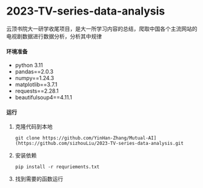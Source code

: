 # 2023-TV-series-data-analysis
云顶书院大一研学收尾项目，是大一所学习内容的总结，爬取中国各个主流网站的电视剧数据进行数据分析，分析其中规律

#### 环境准备

- python 3.11
- pandas==2.0.3
- numpy==1.24.3
- matplotlib==3.7.1
- requests==2.28.1
- beautifulsoup4==4.11.1

#### 运行

1. 克隆代码到本地

   ```
   git clone https://github.com/YinHan-Zhang/Mutual-AI](https://github.com/sizhouLiu/2023-TV-series-data-analysis.git
   ```

2. 安装依赖

   ```
   pip install -r requriements.txt
   ```

3. 找到需要的函数运行

​	

